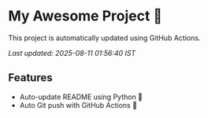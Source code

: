# My Awesome Project 🚀

This project is automatically updated using GitHub Actions.

_Last updated: 2025-08-11 01:56:40 IST_

## Features
- Auto-update README using Python 🐍
- Auto Git push with GitHub Actions 🤖
